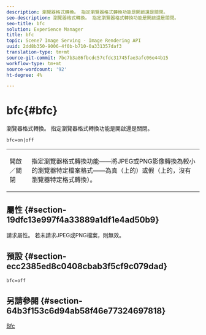 ```yaml
---
description: 瀏覽器格式轉換。 指定瀏覽器格式轉換功能是開啟還是關閉。
seo-description: 瀏覽器格式轉換。 指定瀏覽器格式轉換功能是開啟還是關閉。
seo-title: bfc
solution: Experience Manager
title: bfc
topic: Scene7 Image Serving - Image Rendering API
uuid: 2dd8b350-9006-4f0b-b710-0a331357daf3
translation-type: tm+mt
source-git-commit: 7bc7b3a86fbcdc57cfdc31745fae3afc06e44b15
workflow-type: tm+mt
source-wordcount: '92'
ht-degree: 4%

---
```



# bfc{#bfc}

瀏覽器格式轉換。 指定瀏覽器格式轉換功能是開啟還是關閉。

`bfc=on|off`

<table id="simpletable_2D23B1B282CD4216AB5BE7E7430D1B3F"> 
 <tr class="strow"> 
  <td class="stentry"> <p> <span class="codeph"> 開啟／關閉  </span> </p> </td> 
  <td class="stentry"> <p>指定瀏覽器格式轉換功能——將JPEG或PNG影像轉換為較小的瀏覽器特定檔案格式——為真（</span>上的<span class="codeph">）或假（</span>上的<span class="codeph">，沒有瀏覽器特定格式轉換）。 </span></span></p> </td> 
 </tr> 
</table>

## 屬性 {#section-19dfc13e997f4a33889a1df1e4ad50b9}

請求屬性。 若未請求JPEG或PNG檔案，則無效。

## 預設 {#section-ecc2385ed8c0408cbab3f5cf9c079dad}

`bfc=off`

## 另請參閱 {#section-64b3f153c6d94ab58f46e77324697818}

[Bfc](../../../../../is-api/image-catalog/image-serving-api-ref/c-image-catalog-reference/c-attributes-reference/r-bfc.md#reference-5217a41d9d7447d6b0624077eb38d3de)
